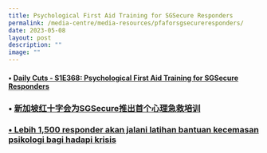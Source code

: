 ```yaml
---
title: Psychological First Aid Training for SGSecure Responders
permalink: /media-centre/media-resources/pfaforsgsecureresponders/
date: 2023-05-08
layout: post
description: ""
image: ""
---
```

#### • [Daily Cuts - S1E368: Psychological First Aid Training for SGSecure Responders](https://www.channelnewsasia.com/listen/daily-cuts/psychological-first-aid-training-sgsecure-responders-3471631)

### • [新加坡红十字会为SGSecure推出首个心理急救培训](https://www.zaobao.com.sg/news/singapore/story20230507-1391586)


### [• Lebih 1,500 responder akan jalani latihan bantuan kecemasan psikologi bagi hadapi krisis](https://berita.mediacorp.sg/singapura/lebih-1500-responder-akan-jalani-latihan-bantuan-kecemasan-psikologi-bagi-hadapi-krisis-754081)